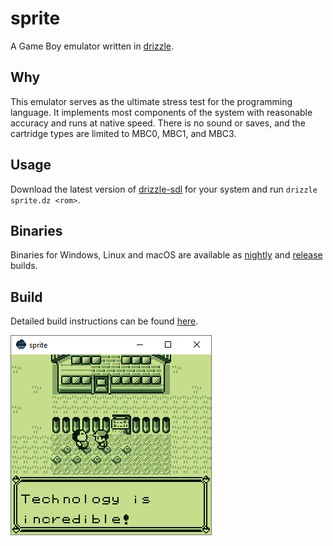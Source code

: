 # sprite
A Game Boy emulator written in [drizzle](https://github.com/jsmolka/drizzle).

## Why
This emulator serves as the ultimate stress test for the programming language. It implements most components of the system with reasonable accuracy and runs at native speed. There is no sound or saves, and the cartridge types are limited to MBC0, MBC1, and MBC3.

## Usage
Download the latest version of [drizzle-sdl](https://github.com/jsmolka/drizzle/releases) for your system and run `drizzle sprite.dz <rom>`.

## Binaries
Binaries for Windows, Linux and macOS are available as [nightly](https://nightly.link/jsmolka/sprite/workflows/build/master) and [release](https://github.com/jsmolka/sprite/releases) builds.

## Build
Detailed build instructions can be found [here](BUILD.md).

![](docs/screenshots/technology.png)
